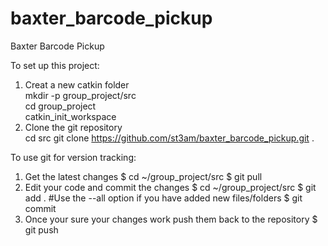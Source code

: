 baxter_barcode_pickup
=====================

Baxter Barcode Pickup

To set up this project:  
1. Creat a new catkin folder  
    mkdir -p group_project/src  
    cd group_project  
    catkin_init_workspace  
2. Clone the git repository   
    cd src
    git clone https://github.com/st3am/baxter_barcode_pickup.git .

To use git for version tracking:
1. Get the latest changes
   $ cd ~/group_project/src
   $ git pull
2. Edit your code and commit the changes
   $ cd ~/group_project/src
   $ git add .  #Use the --all option if you have added new files/folders
   $ git commit
3. Once your sure your changes work push them back to the repository
   $ git push
